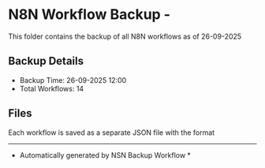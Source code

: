 # N8N Workflow Backup - 
This folder contains the backup of all N8N workflows as of 26-09-2025

## Backup Details
- Backup Time: 26-09-2025 12:00
- Total Workflows: 14

## Files
Each workflow is saved as a separate JSON file with the format

-----------
* Automatically generated by NSN Backup Workflow *